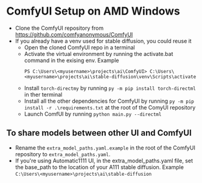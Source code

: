 # ComfyUI Setup on AMD Windows

- Clone the ComfyUI repository from https://github.com/comfyanonymous/ComfyUI
- If you already have a venv used for stable diffusion, you could reuse it
  - Open the cloned ComfyUI repo in a terminal
  - Activate the virtual environment by running the activate.bat command in the exising env. Example
    ```
    PS C:\Users\<myusername>\projects\ai\ComfyUI> C:\Users\<myusername>\projects\ai\stable-diffusion\venv\Scripts\activate
    ```
  - Install `torch-directmy` by running `py -m pip install torch-directml` in ther terminal
  - Install all the other dependencies for ComfyUI by running `py -m pip install -r .\requirements.txt` at the root of the ComyUI repository
  - Launch ComfUI by running `python main.py --directml `


## To share models between other UI and ComfyUI
- Rename the `extra_model_paths.yaml.example` in the root of the ComfyUI repository to `extra_model_paths.yaml`.
- If you're using Automatic1111 UI, in the extra_model_paths.yaml file, set the base_path to the location of your A111 stable diffusion. Example `C:\Users\<myusername>\projects\ai\stable-diffusion`

